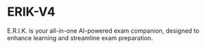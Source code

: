 # ERIK-V4
E.R.I.K. is your all-in-one AI-powered exam companion, designed to enhance learning and streamline exam preparation.

